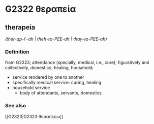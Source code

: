 # G2322 θεραπεία

## therapeía

_(ther-ap-i'-ah | theh-ra-PEE-ah | thay-ra-PEE-ah)_

### Definition

from G2323; attendance (specially, medical, i.e., cure); figuratively and collectively, domestics; healing, household; 

- service rendered by one to another
- specifically medical service: curing, healing
- household service
  - body of attendants, servants, domestics

### See also

[[G2323|G2323 θεραπεύω]]
